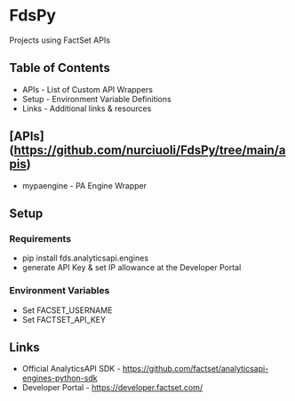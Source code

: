 # FdsPy
Projects using FactSet APIs

## Table of Contents
- APIs - List of Custom API Wrappers
- Setup - Environment Variable Definitions
- Links - Additional links & resources

## [APIs] (**https://github.com/nurciuoli/FdsPy/tree/main/apis**)
-  mypaengine - PA Engine Wrapper

## Setup
### Requirements
- pip install fds.analyticsapi.engines
- generate API Key & set IP allowance at the Developer Portal
### Environment Variables
- Set FACSET_USERNAME
- Set FACTSET_API_KEY

## Links
- Official AnalyticsAPI SDK - https://github.com/factset/analyticsapi-engines-python-sdk
- Developer Portal - https://developer.factset.com/
